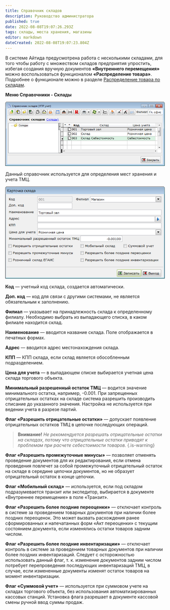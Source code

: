 ```yaml
---
title: Справочник складов
description: Руководство администратора
published: true
date: 2022-08-08T19:07:26.293Z
tags: склады, места хранения, магазины
editor: markdown
dateCreated: 2022-08-08T19:07:23.804Z
---
```


В системе Айтида предусмотрена работа с несколькими складами, для того чтобы работу с множеством складов предприятия упростить, избегая создания вручную документов **«Внутреннего перемещения»** можно воспользоваться функционалом **«Распределение товара»**. Подробнее о функционале можно в разделе [Распределение товара по складам](/docs/user-guide/documents#распределение-товаров).

**Меню Справочники - Склады**

![2013-04-04_165129.png](/images/admin-guide/directories/warehouses/372c6e7728a9a6591ddc1495f25904e3.png)

Данный справочник используется для определения мест хранения и учета ТМЦ.

![Изображение выглядит как текст Автоматически созданное описание](/images/admin-guide/directories/warehouses/48138a0ac7060ab9583a76323f782a61.png)

**Код** — учетный код склада, создается автоматически.

**Доп. код** — код для связи с другими системами, не является обязательным к заполнению.

**Филиал** — указывает на принадлежность склада к определенному филиалу. Необходимо выбрать из выпадающего списка, в каком филиале находится склад.

**Наименование** — вводится название склада. Поле отображается в печатных формах.

**Адрес** — вводится адрес местонахождения склада.

**КПП** — КПП склада, если склад является обособленным подразделением.

**Цена для учета** — в выпадающем списке выбирается учетная цена склада торгового объекта.

**Минимальный разрешенный остаток ТМЦ** — водится значение минимального остатка, например, -0.001. При запрещенных отрицательных остатках на складе система разрешить производить списание до указанного значения. Настройка не используется при ведении учета в разрезе партий.

**Флаг «Разрешить отрицательные остатки»** — допускает появление отрицательных остатков ТМЦ в цепочке последующих операций.

> **Внимание!** *Не рекомендуется разрешать отрицательные остатки на складах, потому что отрицательные остатки приводят к проблемам при расчете себестоимости товаров.*
{.is-warning}


**Флаг «Разрешить промежуточные минусы»** — позволяет отменять проведение документов для их редактирования, если отмена проведения повлечет за собой промежуточный отрицательный остаток на складе в середине цепочки документов, но не образует отрицательный остаток в конце цепочки.

**Флаг «Мобильный склад»** — используется, если под складом подразумевается транзит или экспедитор, выбирается в документе «Внутреннее перемещение» в поле «Транзит».

**Флаг «Разрешить более поздние переоценки»** — отключает контроль в системе за проведением товарных документов при наличии более поздних переоценок. Это может вызвать расхождения ранее сформированных и напечатанных форм «Акт переоценки» с текущим состоянием документа, если изменялись остатки товаров задним числом.

**Флаг «Разрешить более поздние инвентаризации»** — отключает контроль в системе за проведением товарных документов при наличии более поздних инвентаризаций. Следует с осторожностью использовать данный флаг, т. к. изменение документов задним числом потребует перепроведения последующих инвентаризаций ТМЦ, в случае, если измененные документы изменят остаток товаров на момент инвентаризации.

**Флаг «Суммовой учет»** — используется при суммовом учете на складах торгового объекта, без использования автоматизированных кассовых станций. Установка флага разрешает в документе кассовой смены ручной ввод суммы продаж.
